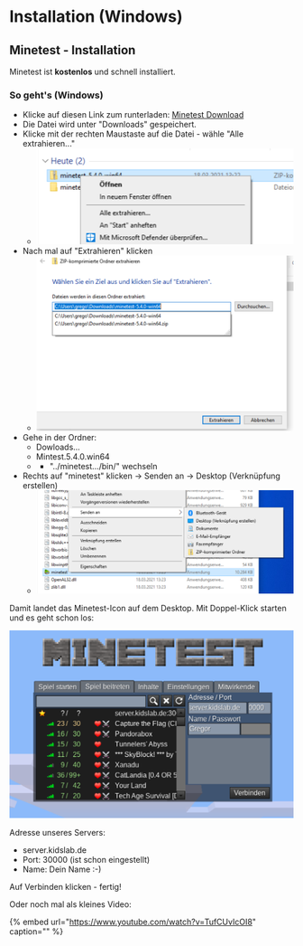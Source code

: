 # Installation \(Windows\)

## Minetest - Installation

Minetest ist **kostenlos** und schnell installiert.

### So geht's \(Windows\)

* Klicke auf diesen Link zum runterladen: [Minetest Download](https://github.com/minetest/minetest/releases/download/5.4.0/minetest-5.4.0-win64.zip)
* Die Datei wird unter "Downloads" gespeichert.
* Klicke mit der rechten Maustaste auf die Datei - wähle "Alle extrahieren..."
  * ![](../../.gitbook/assets/minetest-install-1.png)
* Nach mal auf "Extrahieren" klicken
  * ![](../../.gitbook/assets/minetest-install-2.png)
* Gehe in der Ordner:
  * Dowloads...
  * Mintest.5.4.0.win64
  * * "../minetest.../bin/" wechseln
* Rechts auf "minetest" klicken -&gt; Senden an -&gt; Desktop \(Verknüpfung erstellen\)
  * ![](../../.gitbook/assets/minetest-install-3.png)

Damit landet das Minetest-Icon auf dem Desktop. Mit Doppel-Klick starten und es geht schon los:

![](../../.gitbook/assets/minetest-install-4.png)

Adresse unseres Servers:

* server.kidslab.de
* Port: 30000 \(ist schon eingestellt\)
* Name: Dein Name :-\)

Auf Verbinden klicken - fertig!

Oder noch mal als kleines Video:

{% embed url="https://www.youtube.com/watch?v=TufCUvIcOI8" caption="" %}

